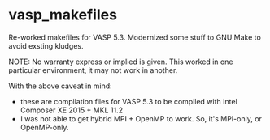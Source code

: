 # vasp_makefiles
Re-worked makefiles for VASP 5.3. Modernized some stuff to GNU Make to avoid exsting kludges.

NOTE: No warranty express or implied is given. This worked in one particular environment, it may not work in another.
      
With the above caveat in mind:
* these are compilation files for VASP 5.3 to be compiled with Intel Composer XE 2015 + MKL 11.2
* I was not able to get hybrid MPI + OpenMP to work. So, it's MPI-only, or OpenMP-only.
